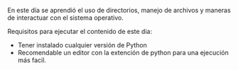 En este día se aprendió el uso de directorios, manejo de archivos y maneras de interactuar con el sistema operativo.

Requisitos para ejecutar el contenido de este dia:
- Tener instalado cualquier versión de Python
- Recomendable un editor con la extención de python para una ejecución más facil.